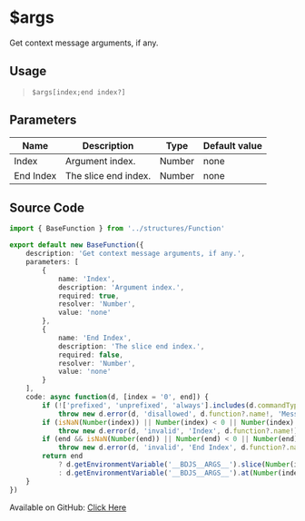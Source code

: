 # $args
Get context message arguments, if any.
## Usage
> `$args[index;end index?]`
## Parameters
|   Name    |     Description      |  Type  | Default value |
|-----------|----------------------|--------|---------------|
| Index     | Argument index.      | Number | none          |
| End Index | The slice end index. | Number | none          |

## Source Code
```ts
import { BaseFunction } from '../structures/Function'

export default new BaseFunction({
    description: 'Get context message arguments, if any.',
    parameters: [
        {
            name: 'Index',
            description: 'Argument index.',
            required: true,
            resolver: 'Number',
            value: 'none'
        },
        {
            name: 'End Index',
            description: 'The slice end index.',
            required: false,
            resolver: 'Number',
            value: 'none'
        }
    ],
    code: async function(d, [index = '0', end]) {
        if (!['prefixed', 'unprefixed', 'always'].includes(d.commandType))
            throw new d.error(d, 'disallowed', d.function?.name!, 'Message-based events')
        if (isNaN(Number(index)) || Number(index) < 0 || Number(index) > d.getEnvironmentVariable('__BDJS__ARGS__').length)
            throw new d.error(d, 'invalid', 'Index', d.function?.name!)
        if (end && isNaN(Number(end)) || Number(end) < 0 || Number(end) > d.getEnvironmentVariable('__BDJS__ARGS__').length || Number(end) < Number(index))
            throw new d.error(d, 'invalid', 'End Index', d.function?.name!)
        return end 
            ? d.getEnvironmentVariable('__BDJS__ARGS__').slice(Number(index), Number(end)).join(' ')
            : d.getEnvironmentVariable('__BDJS__ARGS__').at(Number(index))
    }
})
```
Available on GitHub: [Click Here](https://github.com/Cyberghxst/bdjs/blob/v1/src/functions/args.ts)